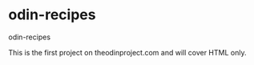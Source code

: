 # odin-recipes
odin-recipes

This is the first project on theodinproject.com and will cover HTML only.